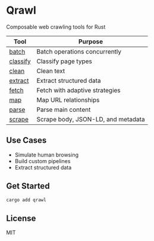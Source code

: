 # Qrawl

Composable web crawling tools for Rust

| Tool | Purpose |
|------|---------|
| [batch](src/tools/batch) | Batch operations concurrently |
| [classify](src/tools/classify) | Classify page types |
| [clean](src/tools/clean) | Clean text |
| [extract](src/tools/extract) | Extract structured data |
| [fetch](src/tools/fetch) | Fetch with adaptive strategies |
| [map](src/tools/map) | Map URL relationships |
| [parse](src/tools/parse) | Parse main content |
| [scrape](src/tools/scrape) | Scrape body, JSON-LD, and metadata |

## Use Cases

- Simulate human browsing
- Build custom pipelines
- Extract structured data

## Get Started

```bash
cargo add qrawl
```

## License

MIT
